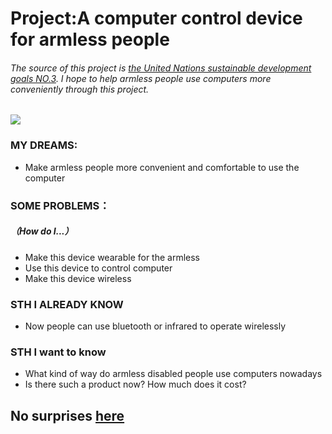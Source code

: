 # Project:A computer control device for armless people
###### The source of this project is [the United Nations sustainable development goals NO.3](https://www.un.org/sustainabledevelopment/zh/health/). I hope to help armless people use computers more conveniently through this project.
![](http://sce3a3b6c0d5pq-sb-qn.qiqiuyun.net/files/default/2018/01-31/2037448f1972464083.jpg)
### MY DREAMS:
* Make armless people more convenient and comfortable to use the computer

### SOME PROBLEMS：  
##### （How do I...）
* Make this device wearable for the armless
* Use this device to control computer
* Make this device wireless

### STH I ALREADY KNOW
* Now people can use bluetooth or infrared to operate wirelessly

### STH I want to know
* What kind of way do armless disabled people use computers nowadays
* Is there such a product now? How much does it cost?


## No surprises [here]()
